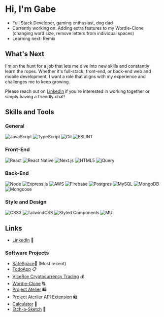 # Hi, I'm Gabe

- Full Stack Developer, gaming enthusiast, dog dad
- Currently working on: Adding extra features to my Wordle-Clone (changing word size, remove letters from individual spaces)
- Learning next: Remix

## What's Next
I'm on the hunt for a job that lets me dive into new skills and constantly learn the ropes. Whether it's full-stack, front-end, or back-end web and mobile development, I want a role that aligns with my experience and challenges me to keep growing.

Please reach out on [LinkedIn](https://www.linkedin.com/in/gabrieljimenez-ny/) if you're interested in working together or simply having a friendly chat!

## Skills and Tools

### General
![JavaScript](https://img.shields.io/badge/JavaScript-323330?style=for-the-badge&logo=javascript&logoColor=F7DF1E)
![TypeScript](https://img.shields.io/badge/typescript-%23007ACC.svg?style=for-the-badge&logo=typescript&logoColor=white)
![Git](https://img.shields.io/badge/GIT-E44C30?style=for-the-badge&logo=git&logoColor=white)
![ESLINT](https://img.shields.io/badge/eslint-3A33D1?style=for-the-badge&logo=eslint&logoColor=white)

### Front-End
![React](https://img.shields.io/badge/react-%2320232a.svg?style=for-the-badge&logo=react&logoColor=%2361DAFB)
![React Native](https://img.shields.io/badge/react_native-%2320232a.svg?style=for-the-badge&logo=react&logoColor=%2361DAFB)
![Next.js](https://img.shields.io/badge/next.js-000000?style=for-the-badge&logo=nextdotjs&logoColor=white)
![HTML5](https://img.shields.io/badge/html5-%23E34F26.svg?style=for-the-badge&logo=html5&logoColor=white)
![jQuery](https://img.shields.io/badge/jquery-%230769AD.svg?style=for-the-badge&logo=jquery&logoColor=white)

### Back-End
![Node](https://img.shields.io/badge/node.js-339933?style=for-the-badge&logo=nodedotjs&logoColor=white)
![Express.js](https://img.shields.io/badge/express.js-%23404d59.svg?style=for-the-badge&logo=express&logoColor=%2361DAFB)
![AWS](https://img.shields.io/badge/AWS-%23FF9900.svg?style=for-the-badge&logo=amazon-aws&logoColor=white)
![Firebase](https://img.shields.io/badge/firebase-%23039BE5.svg?style=for-the-badge&logo=firebase)
![Postgres](https://img.shields.io/badge/postgres-%23316192.svg?style=for-the-badge&logo=postgresql&logoColor=white)
![MySQL](https://img.shields.io/badge/mysql-%2300f.svg?style=for-the-badge&logo=mysql&logoColor=white)
![MongoDB](https://img.shields.io/badge/MongoDB-%234ea94b.svg?style=for-the-badge&logo=mongodb&logoColor=white)
![Mongoose](https://img.shields.io/badge/mongoose-880000?style=for-the-badge)

### Style and Design
![CSS3](https://img.shields.io/badge/css3-%231572B6.svg?style=for-the-badge&logo=css3&logoColor=white)
![TailwindCSS](https://img.shields.io/badge/tailwindcss-%2338B2AC.svg?style=for-the-badge&logo=tailwind-css&logoColor=white)
![Styled Components](https://img.shields.io/badge/styled--components-DB7093?style=for-the-badge&logo=styled-components&logoColor=white)
![MUI](https://img.shields.io/badge/MUI-%230081CB.svg?style=for-the-badge&logo=mui&logoColor=white)

## Links
- [LinkedIn](https://www.linkedin.com/in/gabrieljimenez-ny/) 💼 

### Software Projects
- [SafeSpace](https://github.com/2023-opportunity-hack/CodeFusion-Collective--MobileAppforTeens-RebuildaprototypewithSecurityandUsability)🫶 (Most recent)
- [TodoApp](https://github.com/G4be34/TodoApp) 📋 
- [ViceRoy Cryptocurrency Trading](https://github.com/BleachedBlueOcean/ViceRoy) 💰	
- [Wordle-Clone](https://github.com/G4be34/Wordle-Clone) 🔠	
- [Project Atelier](https://github.com/Pasteque-Performers/pp-atelier) 🛍️
- [Project Aterlier API Extension](https://github.com/hype-hams/gabe-qa) 🛍️
- [Calculator](https://github.com/G4be34/calculator) 📱
- [Etch-a-Sketch](https://github.com/G4be34/Etch-a-sketch) 🎨
